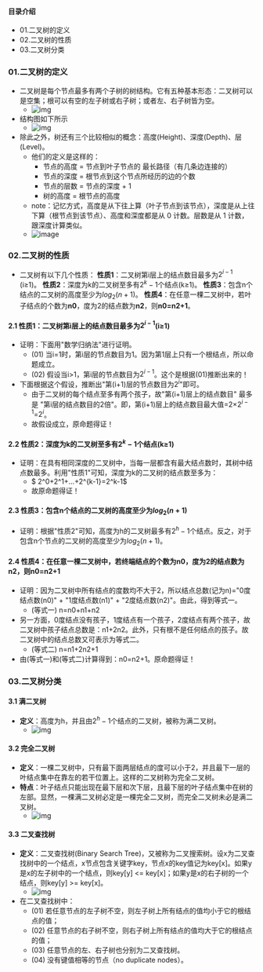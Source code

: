 #### 目录介绍
- 01.二叉树的定义
- 02.二叉树的性质
- 03.二叉树分类





### 01.二叉树的定义
- 二叉树是每个节点最多有两个子树的树结构。它有五种基本形态：二叉树可以是空集；根可以有空的左子树或右子树；或者左、右子树皆为空。
    - ![img](http://images.cnitblog.com/i/497634/201403/270929530778327.jpg)
- 结构图如下所示
    - ![img](https://upload-images.jianshu.io/upload_images/11989479-edf9b7942b28b664.jpg)
- 除此之外，树还有三个比较相似的概念：高度(Height)、深度(Depth)、层(Level)。
    - 他们的定义是这样的：
        - 节点的高度 = 节点到叶子节点的 最长路径（有几条边连接的）
        - 节点的深度 = 根节点到这个节点所经历的边的个数
        - 节点的层数 = 节点的深度 + 1
        - 树的高度 = 根节点的高度
    - note：记忆方式，高度是从下往上算（叶子节点到该节点），深度是从上往下算（根节点到该节点）、高度和深度都是从 0 计数。层数是从 1 计数，跟深度计算类似。
    - ![image](https://img-blog.csdnimg.cn/20190123125011253.jpeg)




### 02.二叉树的性质
- 二叉树有以下几个性质：
**性质1**：二叉树第i层上的结点数目最多为$2^{i-1}$ (i≥1)。
**性质2**：深度为k的二叉树至多有$2^k - 1$个结点(k≥1)。
**性质3**：包含n个结点的二叉树的高度至少为$log_2(n+1)$。
**性质4**：在任意一棵二叉树中，若叶子结点的个数为**n0**，度为2的结点数为**n2**，则**n0=n2+1**。

#### **2.1 性质1：二叉树第i层上的结点数目最多为**$2^{i-1}$(i≥1)
- 证明：下面用"数学归纳法"进行证明。
    - (01) 当i=1时，第i层的节点数目为1。因为第1层上只有一个根结点，所以命题成立。
    - (02) 假设当i>1，第i层的节点数目为$2^{i-1}$。这个是根据(01)推断出来的！
- 下面根据这个假设，推断出"第(i+1)层的节点数目为$2^{i}$"即可。
    - 由于二叉树的每个结点至多有两个孩子，故"第(i+1)层上的结点数目" 最多是 "第i层的结点数目的2倍"。即，第(i+1)层上的结点数目最大值=2×$2^{i-1}$=$2^{i}$。
    - 故假设成立，原命题得证！ 



#### **2.2 性质2：深度为k的二叉树至多有$2^{k}-1$个结点(k≥1)**
- 证明：在具有相同深度的二叉树中，当每一层都含有最大结点数时，其树中结点数最多。利用"性质1"可知，深度为k的二叉树的结点数至多为：
    - $ 2^0+2^1+…+2^{k-1}=2^k-1$
    - 故原命题得证！ 



#### **2.3 性质3：包含n个结点的二叉树的高度至少为$log_2(n+1)$**
- 证明：根据"性质2"可知，高度为h的二叉树最多有$2^{h}-1$个结点。反之，对于包含n个节点的二叉树的高度至少为$log_2(n+1)$。



#### **2.4 性质4：在任意一棵二叉树中，若终端结点的个数为n0，度为2的结点数为n2，则n0=n2+1**
- 证明：因为二叉树中所有结点的度数均不大于2，所以结点总数(记为n)="0度结点数(n0)" + "1度结点数(n1)" + "2度结点数(n2)"。由此，得到等式一。
    - (等式一) n=n0+n1+n2
- 另一方面，0度结点没有孩子，1度结点有一个孩子，2度结点有两个孩子，故二叉树中孩子结点总数是：n1+2n2。此外，只有根不是任何结点的孩子。故二叉树中的结点总数又可表示为等式二。
    - (等式二) n=n1+2n2+1
- 由(等式一)和(等式二)计算得到：n0=n2+1。原命题得证！


### 03.二叉树分类
#### **3.1 满二叉树**
- **定义**：高度为h，并且由$2^{h}-1$个结点的二叉树，被称为满二叉树。
    - ![img](http://images.cnitblog.com/i/497634/201403/270930282184259.jpg)

 

#### **3.2 完全二叉树**
- **定义**：一棵二叉树中，只有最下面两层结点的度可以小于2，并且最下一层的叶结点集中在靠左的若干位置上。这样的二叉树称为完全二叉树。
- **特点**：叶子结点只能出现在最下层和次下层，且最下层的叶子结点集中在树的左部。显然，一棵满二叉树必定是一棵完全二叉树，而完全二叉树未必是满二叉树。
    - ![img](http://images.cnitblog.com/i/497634/201403/270931211084932.jpg)

 

#### **3.3 二叉查找树**
- **定义**：二叉查找树(Binary Search Tree)，又被称为二叉搜索树。设x为二叉查找树中的一个结点，x节点包含关键字key，节点x的key值记为key[x]。如果y是x的左子树中的一个结点，则key[y] <= key[x]；如果y是x的右子树的一个结点，则key[y] >= key[x]。
    - ![img](http://images.cnitblog.com/i/497634/201403/270932052801072.jpg)
- 在二叉查找树中：
    - (01) 若任意节点的左子树不空，则左子树上所有结点的值均小于它的根结点的值；
    - (02) 任意节点的右子树不空，则右子树上所有结点的值均大于它的根结点的值；
    - (03) 任意节点的左、右子树也分别为二叉查找树。
    - (04) 没有键值相等的节点（no duplicate nodes）。





